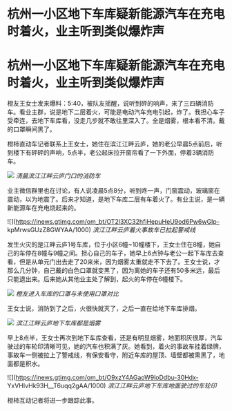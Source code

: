 # 杭州一小区地下车库疑新能源汽车在充电时着火，业主听到类似爆炸声

# 杭州一小区地下车库疑新能源汽车在充电时着火，业主听到类似爆炸声

橙友王女士发来爆料：5:40，被队友摇醒，说听到砰的响声，来了三四辆消防车。看业主群，说是地下二层着火，可能是电动汽车充电引起，炸了。我担心车子受牵连，去地下车库看，没走几步就不敢往里深入了。全是烟雾，根本看不清。戴的口罩瞬间黑了。

橙柿直动车记者联系上王女士，她住在滨江江畔云庐，她的老公早晨5点前后，听到楼下有砰砰的声响，5点半，老公起床拉开窗帘看了一下外面，停着3辆消防车。

![](https://inews.gtimg.com/om_bt/OGDRheIHpHymadayXYkZWXrFkK6FBPma8UV4PIJJ3wDPsAA/1000)
_清晨滨江江畔云庐门口的消防车_

业主微信群里也在讨论，有人说凌晨5点8分，听到咚一声，门窗震动，玻璃窗在震动，以为地震了。后来才知道，是地下车库二层有车着火了。有业主说，是一辆新能源车在充电烧起来的。

![](https://inews.gtimg.com/om_bt/OT2l3XC32hfiHepuHeU9od6Pw6wGIp-
kpMrwsGUzZ8GWYAA/1000) _滨江江畔云庐着火事故车已拉起警戒线_

发生火灾的是江畔云庐1号车库，位于小区6幢~10幢楼下，王女士住在8幢，她自己的车停在8幢与9幢之间。担心自己的车子，她早上6点钟与老公一起下车库去查看，但是从单元门出去走了20来米，因为烟雾太重就走不下去了。王女士说，才那么几分钟，自己戴的白色口罩就变黑了，因为离她的车子还有50多米远，最后只能退出来。后来她从其他业主处了解到，起火的车停在6幢楼下。

![](https://inews.gtimg.com/om_bt/OrLnsnWsnblsvCmVimm809dCLCMJXPcMwIc0K-sIYqFj0AA/1000)
_橙友进入车库的口罩与未使用口罩对比_

王女士说，消防到了之后，火很快就灭了，之后一直在给地下车库排烟。

![](https://inews.gtimg.com/om_bt/OjeOyE0rYLHEv5tBmMXh874yX3436Z3QqbNb_rC9oOvvUAA/1000)
_滨江江畔云庐地下车库都是烟雾_

早上8点半，王女士再次到地下车库查看，还是有明显烟雾，地面积灰很厚，汽车驶过的车轮印清晰可见，她的汽车也积满了灰。她看到，着火的事故车挂着绿牌，事故车一侧被拉上了警戒线，有保安看守，附近车库的屋顶、墙壁都被熏黑了，地面都是积水。

![](https://inews.gtimg.com/om_bt/O9xzY4AGaoW9loDdbu-30Hdx-
YxVHIvHk93H__T6uqq2gAA/1000) _滨江江畔云庐地下车库地面驶过的车轮印_

橙柿互动记者将进一步跟踪此事。

